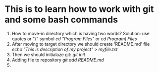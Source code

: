 # This is to learn how to work with git and some bash commands
1. How to move-in directory which is having two words?
Solution: use quotes or "/" symbol
_cd "Program Files"_
or
_cd Program\ Files_
2. After moving to target directory we should create 'README.md' file
_echo "This is description of my project" > myfile.txt_
3. Then we should initialaze git:
_git init_
4. Adding file to repository
_git add README.md_
5.
